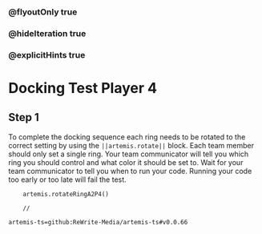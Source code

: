 ### @flyoutOnly true
### @hideIteration true
### @explicitHints true

# Docking Test Player 4

## Step 1
To complete the docking sequence each ring needs to be rotated to the correct setting by using the ``||artemis.rotate||`` block. Each team member should only set a single ring. Your team communicator will tell you which ring you should control and what color it should be set to. Wait for your team communicator to tell you when to run your code. Running your code too early or too late will fail the test.

```ghost
    artemis.rotateRingA2P4()
```
```template
    //
```

```package
artemis-ts=github:ReWrite-Media/artemis-ts#v0.0.66
```